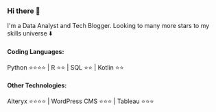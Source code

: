 ### Hi there 👋

I'm a Data Analyst and Tech Blogger. 
Looking to many more stars to my skills universe :arrow_down:

#### Coding Languages:

Python :star::star::star::star: | R :star::star: | SQL :star::star: | Kotlin :star::star:

#### Other Technologies:

Alteryx :star::star::star::star: | WordPress CMS :star::star::star: | Tableau :star::star::star:

<!--
**ecwalker/ecwalker** is a ✨ _special_ ✨ repository because its `README.md` (this file) appears on your GitHub profile.

Here are some ideas to get you started:

- 🔭 I’m currently working on ...
- 🌱 I’m currently learning ...
- 👯 I’m looking to collaborate on ...
- 🤔 I’m looking for help with ...
- 💬 Ask me about ...
- 📫 How to reach me: ...
- 😄 Pronouns: ...
- ⚡ Fun fact: ...
-->
